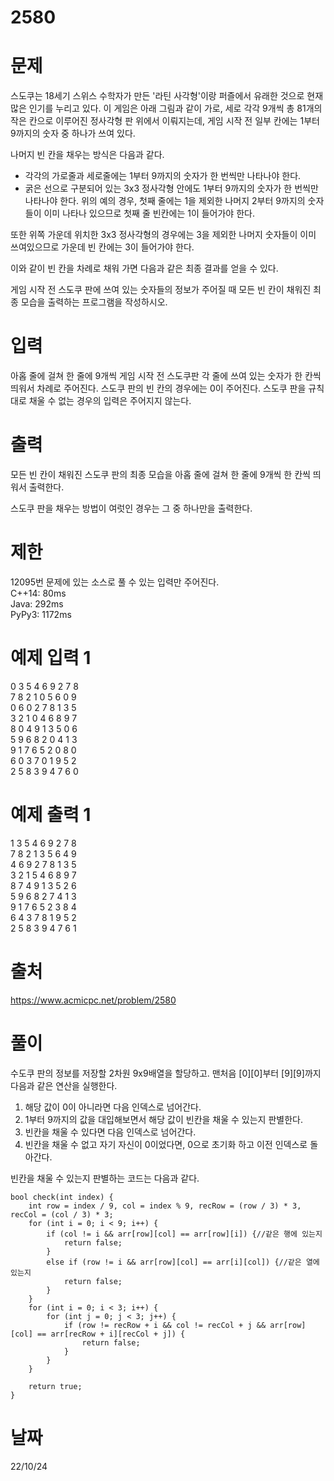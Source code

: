 # 2580

# 문제
스도쿠는 18세기 스위스 수학자가 만든 '라틴 사각형'이랑 퍼즐에서 유래한 것으로 현재 많은 인기를 누리고 있다. 이 게임은 아래 그림과 같이 가로, 세로 각각 9개씩 총 81개의 작은 칸으로 이루어진 정사각형 판 위에서 이뤄지는데, 게임 시작 전 일부 칸에는 1부터 9까지의 숫자 중 하나가 쓰여 있다.



나머지 빈 칸을 채우는 방식은 다음과 같다.

* 각각의 가로줄과 세로줄에는 1부터 9까지의 숫자가 한 번씩만 나타나야 한다.
* 굵은 선으로 구분되어 있는 3x3 정사각형 안에도 1부터 9까지의 숫자가 한 번씩만 나타나야 한다.
위의 예의 경우, 첫째 줄에는 1을 제외한 나머지 2부터 9까지의 숫자들이 이미 나타나 있으므로 첫째 줄 빈칸에는 1이 들어가야 한다.



또한 위쪽 가운데 위치한 3x3 정사각형의 경우에는 3을 제외한 나머지 숫자들이 이미 쓰여있으므로 가운데 빈 칸에는 3이 들어가야 한다.



이와 같이 빈 칸을 차례로 채워 가면 다음과 같은 최종 결과를 얻을 수 있다.



게임 시작 전 스도쿠 판에 쓰여 있는 숫자들의 정보가 주어질 때 모든 빈 칸이 채워진 최종 모습을 출력하는 프로그램을 작성하시오.

# 입력
아홉 줄에 걸쳐 한 줄에 9개씩 게임 시작 전 스도쿠판 각 줄에 쓰여 있는 숫자가 한 칸씩 띄워서 차례로 주어진다. 스도쿠 판의 빈 칸의 경우에는 0이 주어진다. 스도쿠 판을 규칙대로 채울 수 없는 경우의 입력은 주어지지 않는다.

# 출력
모든 빈 칸이 채워진 스도쿠 판의 최종 모습을 아홉 줄에 걸쳐 한 줄에 9개씩 한 칸씩 띄워서 출력한다.

스도쿠 판을 채우는 방법이 여럿인 경우는 그 중 하나만을 출력한다.

# 제한
12095번 문제에 있는 소스로 풀 수 있는 입력만 주어진다.  
C++14: 80ms  
Java: 292ms  
PyPy3: 1172ms  

# 예제 입력 1 
0 3 5 4 6 9 2 7 8  
7 8 2 1 0 5 6 0 9  
0 6 0 2 7 8 1 3 5  
3 2 1 0 4 6 8 9 7  
8 0 4 9 1 3 5 0 6  
5 9 6 8 2 0 4 1 3  
9 1 7 6 5 2 0 8 0  
6 0 3 7 0 1 9 5 2  
2 5 8 3 9 4 7 6 0  

# 예제 출력 1 
1 3 5 4 6 9 2 7 8  
7 8 2 1 3 5 6 4 9  
4 6 9 2 7 8 1 3 5  
3 2 1 5 4 6 8 9 7  
8 7 4 9 1 3 5 2 6  
5 9 6 8 2 7 4 1 3  
9 1 7 6 5 2 3 8 4  
6 4 3 7 8 1 9 5 2  
2 5 8 3 9 4 7 6 1  
  
# 출처 
https://www.acmicpc.net/problem/2580

# 풀이
수도쿠 판의 정보를 저장할 2차원 9x9배열을 할당하고. 맨처음 [0][0]부터 [9][9]까지 다음과 같은 연산을 실행한다.
1. 해당 값이 0이 아니라면 다음 인덱스로 넘어간다.
2. 1부터 9까지의 값을 대입해보면서 해당 값이 빈칸을 채울 수 있는지 판별한다.
3. 빈칸을 채울 수 있다면 다음 인덱스로 넘어간다.
4. 빈칸을 채울 수 없고 자기 자신이 0이었다면, 0으로 초기화 하고 이전 인덱스로 돌아간다.

빈칸을 채울 수 있는지 판별하는 코드는 다음과 같다.
```
bool check(int index) {
	int row = index / 9, col = index % 9, recRow = (row / 3) * 3, recCol = (col / 3) * 3;
	for (int i = 0; i < 9; i++) {
		if (col != i && arr[row][col] == arr[row][i]) {//같은 행에 있는지
			return false;
		}
		else if (row != i && arr[row][col] == arr[i][col]) {//같은 열에 있는지
			return false;
		}
	}
	for (int i = 0; i < 3; i++) {
		for (int j = 0; j < 3; j++) {
			if (row != recRow + i && col != recCol + j && arr[row][col] == arr[recRow + i][recCol + j]) {
				return false;
			}
		}
	}

	return true;
}
```
# 날짜
22/10/24
